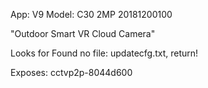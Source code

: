 App: V9
Model: C30 2MP
20181200100

"Outdoor Smart VR Cloud Camera"


Looks for Found no file: updatecfg.txt, return! 

Exposes: cctvp2p-8044d600

